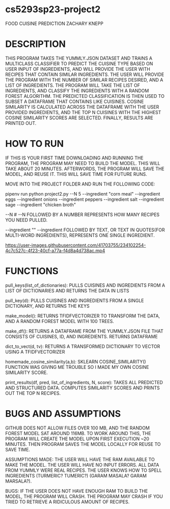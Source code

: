 # cs5293sp23-project2
FOOD CUISINE PREDICTION
ZACHARY KNEPP

# DESCRIPTION
THIS PROGRAM TAKES THE YUMMLY.JSON DATASET AND TRAINS A MULTICLASS CLASSIFIER TO PREDICT THE CUISINE TYPE BASED ON USER INPUT OF INGREDIENTS, AND WILL PROVIDE THE USER WITH RECIPES THAT CONTAIN SIMILAR INGREDIENTS. THE USER WILL PROVIDE THE PROGRAM WITH THE NUMBER OF SIMILAR RECIPES DESIRED, AND A LIST OF INGREDIENTS. THE PROGRAM WILL TAKE THE LIST OF INGREDIENTS, AND CLASSIFY THE INGREDIENTS WITH A RANDOM FOREST ALGORITHM. THE PREDICTED CLASSIFICATION IS THEN USED TO SUBSET A DATAFRAME THAT CONTAINS LIKE CUISINES. COSINE SIMILARITY IS CALCULATED ACROSS THE DATAFRAME WITH THE USER PROVIDED INGREDIENTS, AND THE TOP N CUISINES WITH THE HIGHEST COSINE SIMILARITY SCORES ARE SELECTED. FINALLY, RESULTS ARE PRINTED OUT.

# HOW TO RUN
IF THIS IS YOUR FIRST TIME DOWNLOADING AND RUNNING THE PROGRAM, THE PROGRAM MAY NEED TO BUILD THE MODEL. THIS WILL TAKE ABOUT 20 MINUTES. AFTERWORDS, THE PROGRAM WILL SAVE THE MODEL, AND REUSE IT. THIS WILL SAVE TIME FOR FUTURE RUNS.

MOVE INTO THE PROJECT FOLDER AND RUN THE FOLLOWING CODE:

pipenv run python project2.py --N 5 --ingredient "corn meal" --ingredient eggs --ingredient onions --ingredient peppers --ingredient salt --ingredient sage --ingredient "chicken broth"

--N # 
--N FOLLOWED BY A NUMBER REPRESENTS HOW MANY RECIPES YOU NEED PULLED. 

--ingredient ""
--ingredient FOLLOWED BY TEXT, OR TEXT IN QUOTES(FOR MULTI-WORD INGREDIENTS), REPRESENTS ONE SINGLE INGREDIENT.

https://user-images.githubusercontent.com/41703755/234102254-4c7c527c-4f23-40cf-a77a-f4d8a4d738ac.mp4



# FUNCTIONS
pull_keys(list_of_dictionaries):
PULLS CUISINES AND INGREDIENTS FROM A LIST OF DICTIONARIES AND RETURNS THE DATA IN LISTS

pull_key(d):
PULLS CUISINES AND INGREDIENTS FROM A SINGLE DICTIONARY, AND RETURNS THE KEYS

make_model():
RETURNS TFIDFVECTORIZER TO TRANSFORM THE DATA, AND A RANDOM FOREST MODEL WITH 100 TREES.

make_df():
RETURNS A DATAFRAME FROM THE YUMMLY.JSON FILE THAT CONSISTS OF CUISINES, ID, AND INGREDIENTS. RETURNS DATAFRAME

dict_to_vect(d, tv):
RETURNS A TRANSFORMED DICTIONARY TO VECTOR USING A TFIDFVECTORIZER

homemade_cosine_similarity(a,b):
SKLEARN COSINE_SIMILARITY() FUNCTION WAS GIVING ME TROUBLE SO I MADE MY OWN COSINE SIMILARITY SCORE.

print_results(df, pred, list_of_ingredients, N, score):
TAKES ALL PREDICTED AND STRUCTURED DATA. COMPUTES SIMILARITY SCORES AND PRINTS OUT THE TOP N RECIPES.

# BUGS AND ASSUMPTIONS
GITHUB DOES NOT ALLOW FILES OVER 100 MB, AND THE RANDOM FOREST MODEL SAT AROUND 116MB. TO WORK AROUND THIS, THE PROGRAM WILL CREATE THE MODEL UPON FIRST EXECUTION ~20 MINUTES. THEN PROGRAM SAVES THE MODEL LOCALLY FOR REUSE TO SAVE TIME.



ASSUMPTIONS MADE:
THE USER WILL HAVE THE RAM AVAILABLE TO MAKE THE MODEL.
THE USER WILL HAVE NO INPUT ERRORS.
ALL DATA FROM YUMMLY WERE REAL RECIPES.
THE USER KNOWS HOW TO SPELL INGREDIENTS (TURMERIC? TUMERIC?) (GARAM MASALA? GARAM MARSALA?).

BUGS:
IF THE USER DOES NOT HAVE ENOUGH RAM TO BUILD THE MODEL, THE PROGRAM WILL CRASH.
THE PROGRAM MAY CRASH IF YOU TRIED TO RETRIEVE A RIDICULOUS AMOUNT OF RECIPES. 
